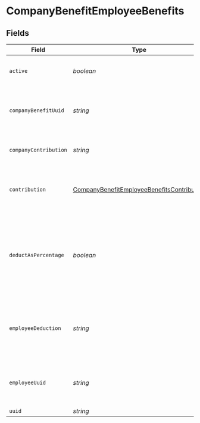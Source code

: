 # CompanyBenefitEmployeeBenefits


## Fields

| Field                                                                                                           | Type                                                                                                            | Required                                                                                                        | Description                                                                                                     |
| --------------------------------------------------------------------------------------------------------------- | --------------------------------------------------------------------------------------------------------------- | --------------------------------------------------------------------------------------------------------------- | --------------------------------------------------------------------------------------------------------------- |
| `active`                                                                                                        | *boolean*                                                                                                       | :heavy_minus_sign:                                                                                              | Whether the employee benefit is active.                                                                         |
| `companyBenefitUuid`                                                                                            | *string*                                                                                                        | :heavy_minus_sign:                                                                                              | The UUID of the company to which the benefit belongs.                                                           |
| `companyContribution`                                                                                           | *string*                                                                                                        | :heavy_minus_sign:                                                                                              | The value of the company contribution                                                                           |
| `contribution`                                                                                                  | [CompanyBenefitEmployeeBenefitsContribution](../../models/shared/companybenefitemployeebenefitscontribution.md) | :heavy_minus_sign:                                                                                              | An object representing the type and value of the company contribution.                                          |
| `deductAsPercentage`                                                                                            | *boolean*                                                                                                       | :heavy_minus_sign:                                                                                              | Whether the employee deduction amount should be treated as a percentage to be deducted from each payroll.       |
| `employeeDeduction`                                                                                             | *string*                                                                                                        | :heavy_minus_sign:                                                                                              | The amount to be deducted, per pay period, from the employee's pay.                                             |
| `employeeUuid`                                                                                                  | *string*                                                                                                        | :heavy_minus_sign:                                                                                              | The UUID of the employee to which the benefit belongs.                                                          |
| `uuid`                                                                                                          | *string*                                                                                                        | :heavy_minus_sign:                                                                                              | N/A                                                                                                             |